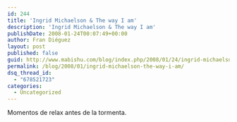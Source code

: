 ```yaml
---
id: 244
title: 'Ingrid Michaelson & The way I am'
description: 'Ingrid Michaelson & The way I am'
publishDate: 2008-01-24T00:07:49+00:00
author: Fran Diéguez
layout: post
published: false
guid: http://www.mabishu.com/blog/index.php/2008/01/24/ingrid-michaelson-the-way-i-am/
permalink: /blog/2008/01/ingrid-michaelson-the-way-i-am/
dsq_thread_id:
  - "678521723"
categories:
  - Uncategorized
---
```

<p style="margin: 0pt auto">Momentos de relax antes de la tormenta.
<!--vidz:v:434029-->
</p>